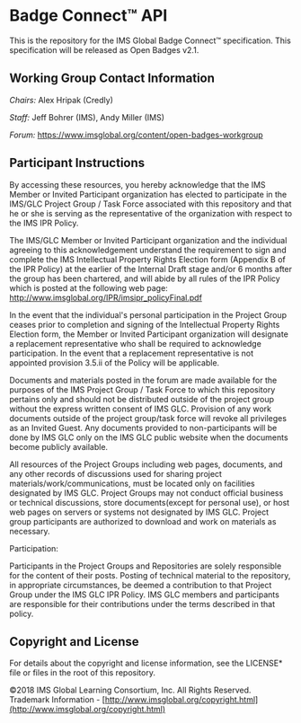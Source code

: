 # Badge Connect&trade; API
This is the repository for the IMS Global Badge Connect&trade; specification. This specification will be released as Open Badges v2.1.

## Working Group Contact Information

_Chairs:_ Alex Hripak (Credly)

_Staff:_ Jeff Bohrer (IMS), Andy Miller (IMS)

_Forum:_ https://www.imsglobal.org/content/open-badges-workgroup

## Participant Instructions
By accessing these resources, you hereby acknowledge that the IMS Member or
Invited Participant organization has elected to participate in the IMS/GLC
Project Group / Task Force associated with this repository and that he or she is
serving as the representative of the organization with respect to the IMS IPR Policy.

The IMS/GLC Member or Invited Participant organization and the individual
agreeing to this acknowledgement understand the requirement to sign and complete
the IMS Intellectual Property Rights Election form (Appendix B of the IPR Policy)
at the earlier of the Internal Draft stage and/or 6 months after the group has
been chartered, and will abide by all rules of the IPR Policy which is posted at
the following web page: http://www.imsglobal.org/IPR/imsipr_policyFinal.pdf

In the event that the individual's personal participation in the Project Group
ceases prior to completion and signing of the Intellectual Property Rights
Election form, the Member or Invited Participant organization will designate a
replacement representative who shall be required to acknowledge participation.
In the event that a replacement representative is not appointed provision 3.5.ii
of the Policy will be applicable.

Documents and materials posted in the forum are made available for the purposes
of the IMS Project Group / Task Force to which this repository pertains only and
should not be distributed outside of the project group without the express written
consent of IMS GLC.  Provision of any work documents outside of the project
group/task force will revoke all privileges as an Invited Guest. Any documents
provided to non-participants will be done by IMS GLC only on the IMS GLC public
website when the documents become publicly available.

All resources of the Project Groups including web pages, documents, and any other
records of discussions used for sharing project materials/work/communications,
must be located only on facilities designated by IMS GLC. Project Groups may not
conduct official business or technical discussions, store documents(except for
personal use), or host web pages on servers or systems not designated by IMS GLC.
Project group participants are authorized to download and work on materials as
necessary.

Participation:

Participants in the Project Groups and Repositories are solely responsible for
the content of their posts. Posting of technical material to the repository, in
appropriate circumstances, be deemed a contribution to that Project Group under
the IMS GLC IPR Policy. IMS GLC members and participants are responsible for their
contributions under the terms described in that policy.


## Copyright and License

For details about the copyright and license information, see the LICENSE* file or
files in the root of this repository.

©2018 IMS Global Learning Consortium, Inc. All Rights Reserved. Trademark Information - [http://www.imsglobal.org/copyright.html](http://www.imsglobal.org/copyright.html)

